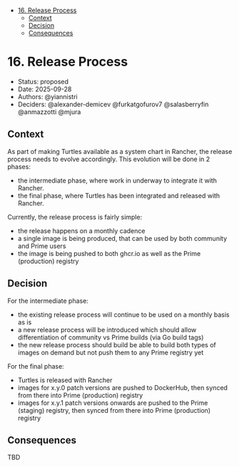 <!-- START doctoc generated TOC please keep comment here to allow auto update -->
<!-- DON'T EDIT THIS SECTION, INSTEAD RE-RUN doctoc TO UPDATE -->

- [16. Release Process](#16-release-process)
  - [Context](#context)
  - [Decision](#decision)
  - [Consequences](#consequences)

<!-- END doctoc generated TOC please keep comment here to allow auto update -->

# 16. Release Process

- Status: proposed
- Date: 2025-09-28
- Authors: @yiannistri
- Deciders: @alexander-demicev @furkatgofurov7 @salasberryfin @anmazzotti @mjura

## Context

As part of making Turtles available as a system chart in Rancher, the release process needs to evolve accordingly. This evolution will be done in 2 phases:
- the intermediate phase, where work in underway to integrate it with Rancher.
- the final phase, where Turtles has been integrated and released with Rancher.

Currently, the release process is fairly simple:
- the release happens on a monthly cadence
- a single image is being produced, that can be used by both community and Prime users
- the image is being pushed to both ghcr.io as well as the Prime (production) registry

## Decision

For the intermediate phase:
- the existing release process will continue to be used on a monthly basis as is
- a new release process will be introduced which should allow differentiation of community vs Prime builds (via Go build tags)
- the new release process should build be able to build both types of images on demand but not push them to any Prime registry yet

For the final phase:
- Turtles is released with Rancher
- images for x.y.0 patch versions are pushed to DockerHub, then synced from there into Prime (production) registry
- images for x.y.1 patch versions onwards are pushed to the Prime (staging) registry, then synced from there into Prime (production) registry

## Consequences

TBD